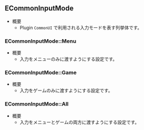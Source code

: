 ## ECommonInputMode

* 概要
	* Plugin `CommonUI` で利用される入力モードを表す列挙体です。

### ECommonInputMode::Menu

* 概要
	* 入力をメニューのみに渡すようにする設定です。

### ECommonInputMode::Game

* 概要
	* 入力をゲームのみに渡すようにする設定です。

### ECommonInputMode::All

* 概要
	* 入力をメニューとゲームの両方に渡すようにする設定です。

<!--- ページ内のリンク --->

<!--- 自前の画像へのリンク --->

<!--- generated --->

